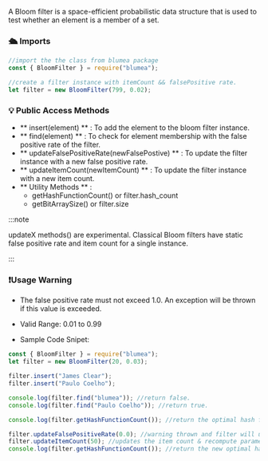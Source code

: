 A Bloom filter is a space-efficient probabilistic data structure that is used to test whether an element is a member of a set.

### 🛳 Imports

```js
//import the the class from blumea package
const { BloomFilter } = require("blumea");

//create a filter instance with itemCount && falsePositive rate.
let filter = new BloomFilter(799, 0.02);
```

### 💡 Public Access Methods

- ** insert(element) ** : To add the element to the bloom filter instance.
- ** find(element) ** : To check for element membership with the false positive rate of the filter.
- ** updateFalsePositiveRate(newFalsePostive) ** : To update the filter instance with a new false positive rate.
- ** updateItemCount(newItemCount) ** : To update the filter instance with a new item count.
- ** Utility Methods ** :
   - getHashFunctionCount() or filter.hash_count
   - getBitArraySize() or filter.size

:::note

updateX methods() are experimental. Classical Bloom filters have static false positive rate and item count for a single instance.

:::

### ❗️Usage Warning

- The false positive rate must not exceed 1.0. An exception will be thrown if this value is exceeded.

- Valid Range: 0.01 to 0.99

- Sample Code Snipet:

```js
const { BloomFilter } = require("blumea");
let filter = new BloomFilter(20, 0.03);

filter.insert("James Clear");
filter.insert("Paulo Coelho");

console.log(filter.find("blumea")); //return false.
console.log(filter.find("Paulo Coelho")); //return true.

console.log(filter.getHashFunctionCount()); //return the optimal hash func count.

filter.updateFalsePositiveRate(0.0); //warning thrown and filter will update the rate to 0.01.
filter.updateItemCount(50); //updates the item count & recompute parameters.
console.log(filter.getHashFunctionCount()); //return the new optimal hash func count.
```
